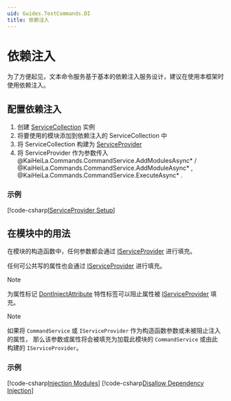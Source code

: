 ```yaml
---
uid: Guides.TextCommands.DI
title: 依赖注入
---
```


# 依赖注入

为了方便起见，文本命令服务基于基本的依赖注入服务设计，建议在使用本框架时使用依赖注入。

## 配置依赖注入

1. 创建 [ServiceCollection] 实例
2. 将要使用的模块添加到依赖注入的 ServiceCollection 中
3. 将 ServiceCollection 构建为 [ServiceProvider]
4. 将 ServiceProvider 作为参数传入 @KaiHeiLa.Commands.CommandService.AddModulesAsync* / @KaiHeiLa.Commands.CommandService.AddModuleAsync* , @KaiHeiLa.Commands.CommandService.ExecuteAsync* .

[ServiceCollection]: https://docs.microsoft.com/dotnet/api/microsoft.extensions.dependencyinjection.servicecollection
[ServiceProvider]: https://docs.microsoft.com/dotnet/api/microsoft.extensions.dependencyinjection.serviceprovider

### 示例

[!code-csharp[IServiceProvider Setup](samples/dependency-injection/dependency-setup.cs)]

## 在模块中的用法

在模块的构造函数中，任何参数都会通过 [IServiceProvider] 进行填充。

任何可公共写的属性也会通过 [IServiceProvider] 进行填充。

[IServiceProvider]: https://docs.microsoft.com/dotnet/api/system.iserviceprovider

> [!NOTE]
> 为属性标记 [DontInjectAttribute] 特性标签可以阻止属性被 [IServiceProvider] 填充。

> [!NOTE]
> 如果将 `CommandService` 或 `IServiceProvider` 作为构造函数参数或未被阻止注入的属性，
> 那么该参数或属性将会被填充为加载此模块的 `CommandService` 或由此构建的 `IServiceProvider`。

### 示例

[!code-csharp[Injection Modules](samples/dependency-injection/dependency-module.cs)]
[!code-csharp[Disallow Dependency Injection](samples/dependency-injection/dependency-module-noinject.cs)]

[DontInjectAttribute]: xref:KaiHeiLa.Commands.DontInjectAttribute